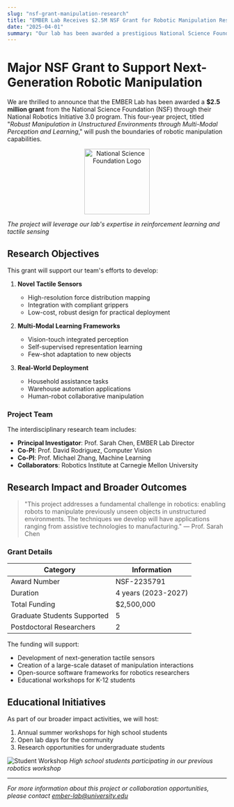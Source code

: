 ```yaml
---
slug: "nsf-grant-manipulation-research"
title: "EMBER Lab Receives $2.5M NSF Grant for Robotic Manipulation Research"
date: "2025-04-01"
summary: "Our lab has been awarded a prestigious National Science Foundation grant to develop new techniques for robotic manipulation in unstructured environments."
---
```


# Major NSF Grant to Support Next-Generation Robotic Manipulation

We are thrilled to announce that the EMBER Lab has been awarded a **$2.5 million grant** from the National Science Foundation (NSF) through their National Robotics Initiative 3.0 program. This four-year project, titled "_Robust Manipulation in Unstructured Environments through Multi-Modal Perception and Learning_," will push the boundaries of robotic manipulation capabilities.

<p align="center">
  <img src="/images/news/nsf_logo.png" alt="National Science Foundation Logo" width="150" style="height:auto;">
</p>

*The project will leverage our lab's expertise in reinforcement learning and tactile sensing*

## Research Objectives

This grant will support our team's efforts to develop:

1. **Novel Tactile Sensors**
   - High-resolution force distribution mapping
   - Integration with compliant grippers
   - Low-cost, robust design for practical deployment

2. **Multi-Modal Learning Frameworks**
   - Vision-touch integrated perception
   - Self-supervised representation learning
   - Few-shot adaptation to new objects

3. **Real-World Deployment**
   - Household assistance tasks
   - Warehouse automation applications
   - Human-robot collaborative manipulation

### Project Team

The interdisciplinary research team includes:

- **Principal Investigator**: Prof. Sarah Chen, EMBER Lab Director
- **Co-PI**: Prof. David Rodriguez, Computer Vision
- **Co-PI**: Prof. Michael Zhang, Machine Learning
- **Collaborators**: Robotics Institute at Carnegie Mellon University

## Research Impact and Broader Outcomes

> "This project addresses a fundamental challenge in robotics: enabling robots to manipulate previously unseen objects in unstructured environments. The techniques we develop will have applications ranging from assistive technologies to manufacturing." — Prof. Sarah Chen

### Grant Details

| Category | Information |
|----------|-------------|
| Award Number | NSF-2235791 |
| Duration | 4 years (2023-2027) |
| Total Funding | $2,500,000 |
| Graduate Students Supported | 5 |
| Postdoctoral Researchers | 2 |

The funding will support:

* Development of next-generation tactile sensors
* Creation of a large-scale dataset of manipulation interactions
* Open-source software frameworks for robotics researchers
* Educational workshops for K-12 students

## Educational Initiatives

As part of our broader impact activities, we will host:

1. Annual summer workshops for high school students
2. Open lab days for the community
3. Research opportunities for undergraduate students

![Student Workshop](/images/news/berkeley-logo.png)
*High school students participating in our previous robotics workshop*

---

*For more information about this project or collaboration opportunities, please contact ember-lab@university.edu*
